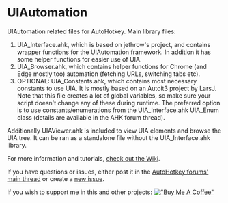 # UIAutomation

UIAutomation related files for AutoHotkey.
Main library files:
1) UIA_Interface.ahk, which is based on jethrow's project, and contains wrapper functions for the UIAutomation framework. In addition it has some helper functions for easier use of UIA.
2) UIA_Browser.ahk, which contains helper functions for Chrome (and Edge mostly too) automation (fetching URLs, switching tabs etc).
3) OPTIONAL: UIA_Constants.ahk, which contains most necessary constants to use UIA. It is mostly based on an Autoit3 project by LarsJ. Note that this file creates a lot of global variables, so make sure your script doesn't change any of these during runtime. The preferred option is to use constants/enumerations from the UIA_Interface.ahk UIA_Enum class (details are available in the AHK forum thread).

Additionally UIAViewer.ahk is included to view UIA elements and browse the UIA tree. It can be ran as a standalone file without the UIA_Interface.ahk library.

For more information and tutorials, [check out the Wiki](https://github.com/Descolada/UIAutomation/wiki).

If you have questions or issues, either post it in the [AutoHotkey forums' main thread](https://www.autohotkey.com/boards/viewtopic.php?f=6&t=104999) or create a [new issue](https://github.com/Descolada/UIAutomation/issues).

If you wish to support me in this and other projects:
[!["Buy Me A Coffee"](https://www.buymeacoffee.com/assets/img/custom_images/orange_img.png)](https://www.buymeacoffee.com/descolada)
